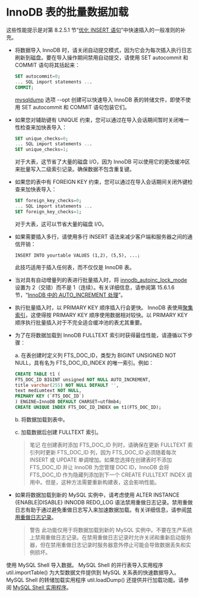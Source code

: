 # InnoDB 表的批量数据加载

这些性能提示是对第 8.2.5.1 节“[优化 INSERT 语句](https://dev.mysql.com/doc/refman/8.0/en/insert-optimization.html)”中快速插入的一般准则的补充。

- 将数据导入 InnoDB 时，请关闭自动提交模式，因为它会为每次插入执行日志刷新到磁盘。要在导入操作期间禁用自动提交，请使用 SET autocommit 和 COMMIT 语句将其括起来：

  ```sql
  SET autocommit=0;
  ... SQL import statements ...
  COMMIT;
  ```

  [mysqldump](https://dev.mysql.com/doc/refman/8.0/en/mysqldump.html) 选项 --opt 创建可以快速导入 InnoDB 表的转储文件，即使不使用 SET autocommit 和 COMMIT 语句包装它们。

- 如果您对辅助键有 UNIQUE 约束，您可以通过在导入会话期间暂时关闭唯一性检查来加快表导入：

  ```sql
  SET unique_checks=0;
  ... SQL import statements ...
  SET unique_checks=1;
  ```
  
  对于大表，这节省了大量的磁盘 I/O，因为 InnoDB 可以使用它的更改缓冲区来批量写入二级索引记录。确保数据不包含重复键。

- 如果您的表中有 FOREIGN KEY 约束，您可以通过在导入会话期间关闭外键检查来加快表导入：

  ```sql
  SET foreign_key_checks=0;
  ... SQL import statements ...
  SET foreign_key_checks=1;
  ```

  对于大表，这可以节省大量的磁盘 I/O。

- 如果需要插入多行，请使用多行 INSERT 语法来减少客户端和服务器之间的通信开销：

  `INSERT INTO yourtable VALUES (1,2), (5,5), ...;`

  此技巧适用于插入任何表，而不仅仅是 InnoDB 表。

- 当对具有自动增量列的表进行批量插入时，将 [innodb_autoinc_lock_mode](https://dev.mysql.com/doc/refman/8.0/en/innodb-parameters.html#sysvar_innodb_autoinc_lock_mode) 设置为 2（交错）而不是 1（连续）。有关详细信息，请参阅第 15.6.1.6 节，“[InnoDB 中的 AUTO_INCREMENT 处理](https://dev.mysql.com/doc/refman/8.0/en/innodb-auto-increment-handling.html)”。

- 执行批量插入时，以 PRIMARY KEY 顺序插入行会更快。 InnoDB 表使用[聚集索引](https://dev.mysql.com/doc/refman/8.0/en/glossary.html#glos_clustered_index)，这使得按 PRIMARY KEY 顺序使用数据相对较快。以 PRIMARY KEY 顺序执行批量插入对于不完全适合缓冲池的表尤其重要。

- 为了在将数据加载到 InnoDB FULLTEXT 索引时获得最佳性能，请遵循以下步骤：

  a. 在表创建时定义列 FTS_DOC_ID，类型为 BIGINT UNSIGNED NOT NULL，具有名为 FTS_DOC_ID_INDEX 的唯一索引。例如：

  ```sql
  CREATE TABLE t1 (
  FTS_DOC_ID BIGINT unsigned NOT NULL AUTO_INCREMENT,
  title varchar(255) NOT NULL DEFAULT '',
  text mediumtext NOT NULL,
  PRIMARY KEY (`FTS_DOC_ID`)
  ) ENGINE=InnoDB DEFAULT CHARSET=utf8mb4;
  CREATE UNIQUE INDEX FTS_DOC_ID_INDEX on t1(FTS_DOC_ID);
  ```

  b. 将数据加载到表中。

  c. 加载数据后创建 FULLTEXT 索引。

  > 笔记
  在创建表时添加 FTS_DOC_ID 列时，请确保在更新 FULLTEXT 索引列时更新 FTS_DOC_ID 列，因为 FTS_DOC_ID 必须随着每次 INSERT 或 UPDATE 单调增加。如果您选择在创建表时不添加 FTS_DOC_ID 并让 InnoDB 为您管理 DOC ID，InnoDB 会将 FTS_DOC_ID 作为隐藏列添加到下一个 CREATE FULLTEXT INDEX 调用中。但是，这种方法需要重新构建表，这会影响性能。

- 如果将数据加载到新的 MySQL 实例中，请考虑使用 ALTER INSTANCE {ENABLE|DISABLE} INNODB REDO_LOG 语法禁用重做日志记录。禁用重做日志有助于通过避免重做日志写入来加速数据加载。有关详细信息，请参阅[禁用重做日志记录](https://dev.mysql.com/doc/refman/8.0/en/innodb-redo-log.html#innodb-disable-redo-logging)。

  > 警告
  此功能仅用于将数据加载到新的 MySQL 实例中。不要在生产系统上禁用重做日志记录。在禁用重做日志记录时允许关闭和重新启动服务器，但在禁用重做日志记录时服务器意外停止可能会导致数据丢失和实例损坏。

使用 MySQL Shell 导入数据。 MySQL Shell 的并行表导入实用程序 util.importTable() 为大型数据文件提供到 MySQL 关系表的快速数据导入。 MySQL Shell 的转储加载实用程序 util.loadDump() 还提供并行加载功能。请参阅 [MySQL Shell 实用程序](https://dev.mysql.com/doc/mysql-shell/8.0/en/mysql-shell-utilities.html)。
